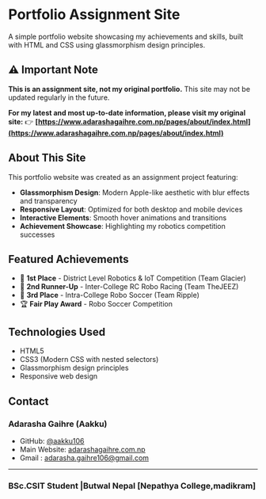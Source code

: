 <!-- @format -->

# Portfolio Assignment Site

A simple portfolio website showcasing my achievements and skills, built with HTML and CSS using glassmorphism design principles.

## ⚠️ Important Note

**This is an assignment site, not my original portfolio.** This site may not be updated regularly in the future.

**For my latest and most up-to-date information, please visit my original site:**
👉 **[https://www.adarashagaihre.com.np/pages/about/index.html](https://www.adarashagaihre.com.np/pages/about/index.html)**

## About This Site

This portfolio website was created as an assignment project featuring:

- **Glassmorphism Design**: Modern Apple-like aesthetic with blur effects and transparency
- **Responsive Layout**: Optimized for both desktop and mobile devices
- **Interactive Elements**: Smooth hover animations and transitions
- **Achievement Showcase**: Highlighting my robotics competition successes

## Featured Achievements

- 🥇 **1st Place** - District Level Robotics & IoT Competition (Team Glacier)
- 🥈 **2nd Runner-Up** - Inter-College RC Robo Racing (Team TheJEEZ)
- 🥉 **3rd Place** - Intra-College Robo Soccer (Team Ripple)
- 🏆 **Fair Play Award** - Robo Soccer Competition

## Technologies Used

- HTML5
- CSS3 (Modern CSS with nested selectors)
- Glassmorphism design principles
- Responsive web design

## Contact

### Adarasha Gaihre (Aakku)

- GitHub: [@aakku106](https://github.com/aakku106)
- Main Website: [adarashagaihre.com.np](https://www.adarashagaihre.com.np/)
- Gmail : adarasha.gaihre106@gmail.com

---

### BSc.CSIT Student |Butwal Nepal [Nepathya College,madikram]

